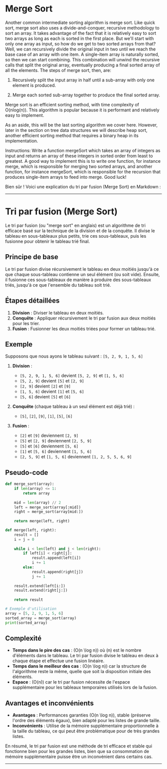 # Merge Sort

Another common intermediate sorting algorithm is merge sort. Like quick sort, merge sort also uses a divide-and-conquer, recursive methodology to sort an array. It takes advantage of the fact that it is relatively easy to sort two arrays as long as each is sorted in the first place. But we'll start with only one array as input, so how do we get to two sorted arrays from that? Well, we can recursively divide the original input in two until we reach the base case of an array with one item. A single-item array is naturally sorted, so then we can start combining. This combination will unwind the recursive calls that split the original array, eventually producing a final sorted array of all the elements. The steps of merge sort, then, are:

1) Recursively split the input array in half until a sub-array with only one element is produced.

2) Merge each sorted sub-array together to produce the final sorted array.

Merge sort is an efficient sorting method, with time complexity of O(nlog(n)). This algorithm is popular because it is performant and relatively easy to implement.

As an aside, this will be the last sorting algorithm we cover here. However, later in the section on tree data structures we will describe heap sort, another efficient sorting method that requires a binary heap in its implementation.

Instructions: Write a function mergeSort which takes an array of integers as input and returns an array of these integers in sorted order from least to greatest. A good way to implement this is to write one function, for instance merge, which is responsible for merging two sorted arrays, and another function, for instance mergeSort, which is responsible for the recursion that produces single-item arrays to feed into merge. Good luck!


Bien sûr ! Voici une explication du tri par fusion (Merge Sort) en Markdown :

---

# Tri par fusion (Merge Sort)

Le tri par fusion (ou "merge sort" en anglais) est un algorithme de tri efficace basé sur la technique de la division et de la conquête. Il divise le tableau en sous-tableaux plus petits, trie ces sous-tableaux, puis les fusionne pour obtenir le tableau trié final.

## Principe de base

Le tri par fusion divise récursivement le tableau en deux moitiés jusqu'à ce que chaque sous-tableau contienne un seul élément (ou soit vide). Ensuite, il fusionne ces sous-tableaux de manière à produire des sous-tableaux triés, jusqu'à ce que l'ensemble du tableau soit trié.

## Étapes détaillées

1. **Division** : Diviser le tableau en deux moitiés.
2. **Conquête** : Appliquer récursivement le tri par fusion aux deux moitiés pour les trier.
3. **Fusion** : Fusionner les deux moitiés triées pour former un tableau trié.

## Exemple

Supposons que nous ayons le tableau suivant : `[5, 2, 9, 1, 5, 6]`

1. **Division** :
   - `[5, 2, 9, 1, 5, 6]` devient `[5, 2, 9]` et `[1, 5, 6]`
   - `[5, 2, 9]` devient `[5]` et `[2, 9]`
   - `[2, 9]` devient `[2]` et `[9]`
   - `[1, 5, 6]` devient `[1]` et `[5, 6]`
   - `[5, 6]` devient `[5]` et `[6]`

2. **Conquête** (chaque tableau à un seul élément est déjà trié) :
   - `[5]`, `[2]`, `[9]`, `[1]`, `[5]`, `[6]`

3. **Fusion** :
   - `[2]` et `[9]` deviennent `[2, 9]`
   - `[5]` et `[2, 9]` deviennent `[2, 5, 9]`
   - `[5]` et `[6]` deviennent `[5, 6]`
   - `[1]` et `[5, 6]` deviennent `[1, 5, 6]`
   - `[2, 5, 9]` et `[1, 5, 6]` deviennent `[1, 2, 5, 5, 6, 9]`

## Pseudo-code

```python
def merge_sort(array):
    if len(array) <= 1:
        return array
    
    mid = len(array) // 2
    left = merge_sort(array[:mid])
    right = merge_sort(array[mid:])
    
    return merge(left, right)

def merge(left, right):
    result = []
    i = j = 0
    
    while i < len(left) and j < len(right):
        if left[i] < right[j]:
            result.append(left[i])
            i += 1
        else:
            result.append(right[j])
            j += 1
    
    result.extend(left[i:])
    result.extend(right[j:])
    
    return result

# Exemple d'utilisation
array = [5, 2, 9, 1, 5, 6]
sorted_array = merge_sort(array)
print(sorted_array)
```

## Complexité

- **Temps dans le pire des cas** : \(O(n \log n)\) où \(n\) est le nombre d'éléments dans le tableau. Le tri par fusion divise le tableau en deux à chaque étape et effectue une fusion linéaire.
- **Temps dans le meilleur des cas** : \(O(n \log n)\) car la structure de l'algorithme reste la même, quelle que soit la disposition initiale des éléments.
- **Espace** : \(O(n)\) car le tri par fusion nécessite de l'espace supplémentaire pour les tableaux temporaires utilisés lors de la fusion.

## Avantages et inconvénients

- **Avantages** : Performances garanties \(O(n \log n)\), stable (préserve l'ordre des éléments égaux), bien adapté pour les listes de grande taille.
- **Inconvénients** : Utilise de la mémoire supplémentaire proportionnelle à la taille du tableau, ce qui peut être problématique pour de très grandes listes.

En résumé, le tri par fusion est une méthode de tri efficace et stable qui fonctionne bien pour les grandes listes, bien que sa consommation de mémoire supplémentaire puisse être un inconvénient dans certains cas.

---